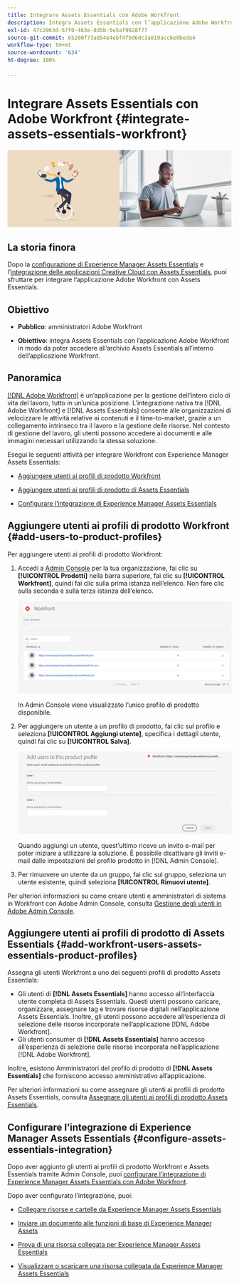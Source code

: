 ```yaml
---
title: Integrare Assets Essentials con Adobe Workfront
description: Integra Assets Essentials con l’applicazione Adobe Workfront in modo da poter accedere all’archivio Assets Essentials all’interno dell’applicazione Workfront.
exl-id: 47c2963d-57f0-463e-8d5b-5e5af9928f77
source-git-commit: 65200f73a954e4ebf4fbd6dc3a819acc6e0beda4
workflow-type: tm+mt
source-wordcount: '634'
ht-degree: 100%

---
```


# Integrare Assets Essentials con Adobe Workfront {#integrate-assets-essentials-workfront}

![Preferenza per scegliere il tema scuro o chiaro](assets/cce-workfront.png)

## La storia finora

Dopo la [configurazione di Experience Manager Assets Essentials](adminster-aem-assets-essentials.md) e l’[integrazione delle applicazioni Creative Cloud con Assets Essentials](integrate-assets-essentials-creative-cloud.md), puoi sfruttare per integrare l’applicazione Adobe Workfront con Assets Essentials.

## Obiettivo

* **Pubblico**: amministratori Adobe Workfront

* **Obiettivo**: integra Assets Essentials con l’applicazione Adobe Workfront in modo da poter accedere all’archivio Assets Essentials all’interno dell’applicazione Workfront.

## Panoramica

[[!DNL Adobe Workfront]](https://www.workfront.com/) è un’applicazione per la gestione dell’intero ciclo di vita del lavoro, tutto in un’unica posizione. L’integrazione nativa tra [!DNL Adobe Workfront] e [!DNL Assets Essentials] consente alle organizzazioni di velocizzare le attività relative ai contenuti e il time-to-market, grazie a un collegamento intrinseco tra il lavoro e la gestione delle risorse. Nel contesto di gestione del lavoro, gli utenti possono accedere ai documenti e alle immagini necessari utilizzando la stessa soluzione.

Esegui le seguenti attività per integrare Workfront con Experience Manager Assets Essentials:

* [Aggiungere utenti ai profili di prodotto Workfront](#add-users-to-product-profiles)

* [Aggiungere utenti ai profili di prodotto di Assets Essentials](#add-workfront-users-assets-essentials-product-profiles)

* [Configurare l’integrazione di Experience Manager Assets Essentials](#configure-assets-essentials-integration)

## Aggiungere utenti ai profili di prodotto Workfront {#add-users-to-product-profiles}

Per aggiungere utenti ai profili di prodotto Workfront:

1. Accedi a [Admin Console](https://adminconsole.adobe.com) per la tua organizzazione, fai clic su **[!UICONTROL Prodotti]** nella barra superiore, fai clic su **[!UICONTROL Workfront]**, quindi fai clic sulla prima istanza nell’elenco. Non fare clic sulla seconda e sulla terza istanza dell’elenco.

   ![Profilo amministratore di Admin Console](assets/workfront-instances.png)

   In Admin Console viene visualizzato l’unico profilo di prodotto disponibile.

1. Per aggiungere un utente a un profilo di prodotto, fai clic sul profilo e seleziona **[!UICONTROL Aggiungi utente]**, specifica i dettagli utente, quindi fai clic su **[!UICONTROL Salva]**.

   ![Aggiungi profilo amministratore utenti](assets/add-users-workfront.png)

   Quando aggiungi un utente, quest’ultimo riceve un invito e-mail per poter iniziare a utilizzare la soluzione. È possibile disattivare gli inviti e-mail dalle impostazioni del profilo prodotto in [!DNL Admin Console].

1. Per rimuovere un utente da un gruppo, fai clic sul gruppo, seleziona un utente esistente, quindi seleziona **[!UICONTROL Rimuovi utente]**.

Per ulteriori informazioni su come creare utenti e amministratori di sistema in Workfront con Adobe Admin Console, consulta [Gestione degli utenti in Adobe Admin Console](https://one.workfront.com/s/document-item?bundleId=the-new-workfront-experience&amp;topicId=Content%2FAdministration_and_Setup%2FAdd_users%2FCreate_and_manage_users%2Fadmin-console.htm&amp;_LANG=enus).

## Aggiungere utenti ai profili di prodotto di Assets Essentials {#add-workfront-users-assets-essentials-product-profiles}

Assegna gli utenti Workfront a uno dei seguenti profili di prodotto Assets Essentials:

* Gli utenti di **[!DNL Assets Essentials]** hanno accesso all’interfaccia utente completa di Assets Essentials. Questi utenti possono caricare, organizzare, assegnare tag e trovare risorse digitali nell’applicazione Assets Essentials. Inoltre, gli utenti possono accedere all’esperienza di selezione delle risorse incorporate nell’applicazione [!DNL Adobe Workfront].
* Gli utenti consumer di **[!DNL Assets Essentials]** hanno accesso all’esperienza di selezione delle risorse incorporata nell’applicazione [!DNL Adobe Workfront]. 

Inoltre, esistono Amministratori del profilo di prodotto di **[!DNL Assets Essentials]** che forniscono accesso amministrativo all’applicazione.

Per ulteriori informazioni su come assegnare gli utenti ai profili di prodotto Assets Essentials, consulta [Assegnare gli utenti ai profili di prodotto Assets Essentials](adminster-aem-assets-essentials.md#add-users-to-product-profiles).

## Configurare l’integrazione di Experience Manager Assets Essentials {#configure-assets-essentials-integration}

Dopo aver aggiunto gli utenti ai profili di prodotto Workfront e Assets Essentials tramite Admin Console, puoi [configurare l’integrazione di Experience Manager Assets Essentials con Adobe Workfront](https://one.workfront.com/s/document-item?bundleId=the-new-workfront-experience&amp;topicId=Content%2FDocuments%2FAdobe_Workfront_for_Experience_Manager_Assets_Essentials%2F_workfront-for-aem-asset-essentials.htm).

Dopo aver configurato l’integrazione, puoi:

* [Collegare risorse e cartelle da Experience Manager Assets Essentials](https://one.workfront.com/s/document-item?bundleId=the-new-workfront-experience&amp;topicId=Content%2FDocuments%2FAdobe_Workfront_for_Experience_Manager_Assets_Essentials%2Flink-to-aem.htm&amp;_LANG=enus)

* [Inviare un documento alle funzioni di base di Experience Manager Assets](https://one.workfront.com/s/document-item?bundleId=the-new-workfront-experience&amp;topicId=Content%2FDocuments%2FAdobe_Workfront_for_Experience_Manager_Assets_Essentials%2Fsend-to-aem.htm&amp;_LANG=enus)

* [Prova di una risorsa collegata per Experience Manager Assets Essentials](https://one.workfront.com/s/document-item?bundleId=the-new-workfront-experience&amp;topicId=Content%2FDocuments%2FAdobe_Workfront_for_Experience_Manager_Assets_Essentials%2Fproof-linked-asset-aem.htm)

* [Visualizzare o scaricare una risorsa collegata da Experience Manager Assets Essentials](https://one.workfront.com/s/document-item?bundleId=the-new-workfront-experience&amp;topicId=Content%2FDocuments%2FAdobe_Workfront_for_Experience_Manager_Assets_Essentials%2Fview-download-asset.htm)
